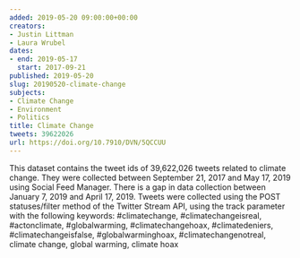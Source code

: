 ```yaml
---
added: 2019-05-20 09:00:00+00:00
creators:
- Justin Littman
- Laura Wrubel
dates:
- end: 2019-05-17
  start: 2017-09-21
published: 2019-05-20
slug: 20190520-climate-change
subjects:
- Climate Change
- Environment
- Politics
title: Climate Change
tweets: 39622026
url: https://doi.org/10.7910/DVN/5QCCUU
---
```


This dataset contains the tweet ids of 39,622,026 tweets related to  climate change. They were collected between September 21, 2017 and  May 17, 2019 using Social Feed Manager. There is a gap in data collection  between January 7, 2019 and April 17, 2019. Tweets were collected using the  POST statuses/filter method of the Twitter Stream API, using the track  parameter with the following keywords:  #climatechange, #climatechangeisreal, #actonclimate, #globalwarming, #climatechangehoax,  #climatedeniers, #climatechangeisfalse, #globalwarminghoax, #climatechangenotreal,  climate change, global warming, climate hoax
